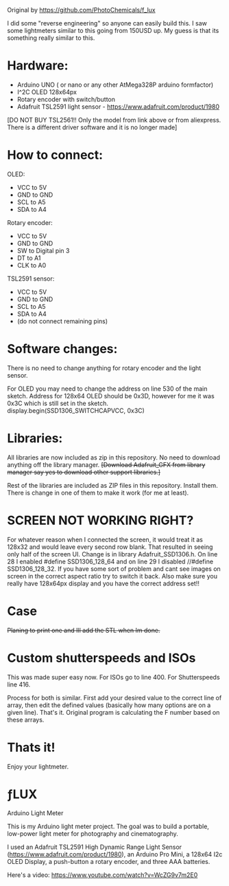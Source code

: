 Original by https://github.com/PhotoChemicals/f_lux

I did some "reverse engineering" so anyone can easily build this. I saw some lightmeters similar to this going from 150USD up. My guess is that its something really similar to this.

# Hardware:
- Arduino UNO ( or nano or any other AtMega328P arduino formfactor)
- I^2C OLED 128x64px
- Rotary encoder with switch/button
- Adafruit TSL2591 light sensor - https://www.adafruit.com/product/1980 

[DO NOT BUY TSL2561!! Only the model from link above or from aliexpress. There is a different driver software and it is no longer made]


# How to connect:

OLED:
- VCC to 5V
- GND to GND
- SCL to A5
- SDA to A4

Rotary encoder:
- VCC to 5V
- GND to GND
- SW to Digital pin 3
- DT to A1
- CLK to A0

TSL2591 sensor:
- VCC to 5V
- GND to GND
- SCL to A5
- SDA to A4
- (do not connect remaining pins)

# Software changes:
There is no need to change anything for rotary encoder and the light sensor.

For OLED you may need to change the address on line 530  of the main sketch. Address for 128x64 OLED should be 0x3D, however for me it was 0x3C which is still set in the sketch.
display.begin(SSD1306_SWITCHCAPVCC, 0x3C)

# Libraries:

All libraries are now included as zip in this repository. No need to download anything off the library manager. 
~~[Download Adafruit_GFX from library manager say yes to download other support libraries.]~~

Rest of the libraries are included as ZIP files in this repository. Install them. There is change in one of them to make it work (for me at least).

# SCREEN NOT WORKING RIGHT?
For whatever reason when I connected the screen, it would treat it as 128x32 and would leave every second row blank. That resulted in seeing only half of the screen UI. Change is in library Adafruit_SSD1306.h. On line 28 I enabled #define SSD1306_128_64 and on line 29 I disabled //#define SSD1306_128_32. If you have some sort of problem and cant see images on screen in the correct aspect ratio try to switch it back. Also make sure you really have 128x64px display and you have the correct address set!!

# Case
~~Planing to print one and Ill add the STL when Im done.~~

# Custom shutterspeeds and ISOs

This was made super easy now. For ISOs go to line 400. For Shutterspeeds line 416.

Process for both is similar. First add your desired value to the correct line of array, then edit the defined values (basically how many options are on a given line). That's it. Original program is calculating the F number based on these arrays. 

# Thats it!
Enjoy your lightmeter.



# ƒLUX
Arduino Light Meter

This is my Arduino light meter project. The goal was to build a portable, low-power light meter for photography and cinematography.

I used an Adafruit TSL2591 High Dynamic Range Light Sensor (https://www.adafruit.com/product/1980), an Arduino Pro Mini, a 128x64 I2c OLED Display, a push-button a rotary encoder, and three AAA batteries.

Here's a video: https://www.youtube.com/watch?v=WcZG9v7m2E0
